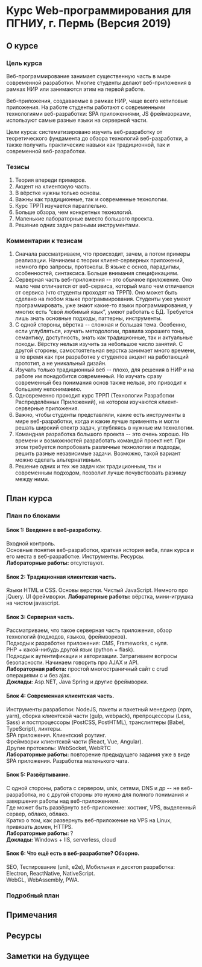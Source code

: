 # Курс Web-программирования для ПГНИУ, г. Пермь (Версия 2019)

## О курсе

### Цель курса

Веб-программирование занимает существенную часть в мире современной разработки. Многие студенты делают веб-приложения в рамках НИР или занимаются этим на первой работе.

Веб-приложения, создаваемые в рамках НИР, чаще всего нетиповые приложения. На работе студенты работают с современными технологиями веб-разработки: SPA приложениями, JS фреймворками, используют самые разные языки на серверной части.

Цели курса: систематизировано изучить веб-разработку от теоретического фундамента до обзора технологий веб-разработки, а также получить практические навыки как традиционной, так и современной веб-разработки.

### Тезисы

1. Теория впереди примеров.
2. Акцент на клиентскую часть.
3. В вёрстке нужны только основы.
4. Важны как традиционные, так и современные технологии.
5. Курс ТРРП изучается параллельно.
6. Больше обзора, чем конкретных технологий.
7. Маленькие лабораторные вместо большого проекта.
8. Решение одних задач разными инструментами.

### Комментарии к тезисам

1. Сначала рассматриваем, что происходит, зачем, а потом примеры реализации. Начинаем с теории клиент-серверных приложений, немного про запросы, протоколы. В языке с основ, парадигмы, особенностей, синтаксиса. Больше внимания спецификациям.
2. Серверная часть веб-приложения -- это обычное приложение. Оно мало чем отличается от веб-сервиса, который мало чем отличается от сервиса (что студенты проходят на ТРРП). Оно может быть сделано на любом языке программирования. Студенты уже умеют программировать, уже знают какие-то языки программирования, у многих есть “свой любимый язык”, умеют работать с БД. Требуется лишь знать основные подходы, паттерны, инструменты.
3. С одной стороны, вёрстка -- сложная и большая тема. Особенно, если углубляться, изучать методологии, правила хорошего тона, семантику, доступность, знать как традиционные, так и актуальные походы. Вёрстку нельзя изучить за небольшое число занятий. С другой стороны, самостоятельная верстка занимает много времени, в то время как при разработке у студентов акцент на работающий прототип, а не уникальный дизайн.
4. Изучать только традиционный веб -- плохо, для решения в НИР и на работе им понадобится современный. Но изучать сразу современный без понимания основ также нельзя, это приводит к большему непониманию.
5. Одновременно проходит курс ТРРП (Технологии Разработки Распределённых Приложений), на котором изучаются клиент-серверные приложения.
6. Важно, чтобы студенты представляли, какие есть инструменты в мире веб-разработки, когда и какие лучше применять и могли решать широкий спектр задач, углубляясь в нужные им технологии.
7. Командная разработка большого проекта -- это очень хорошо. Но времени и возможностей разработать командой проект нет. При этом требуется попробовать различные технологии и подходы, решить разные независимые задачи. Возможно, такой вариант можно сделать альтернативным.
8. Решение одних и тех же задач как традиционным, так и современным подходом, позволит лучше почувствовать разницу между ними.

## План курса

### План по блоками

#### Блок 1: Введение в веб-разработку. 
Входной контроль.  
Основные понятия веб-разработки, краткая история веба, план курса и его места в веб-разработке. Инструменты. Ресурсы.  
**Лабораторные работы:** отсутствуют.

#### Блок 2: Традиционная клиентская часть.
Языки HTML и CSS. Основы верстки. Чистый JavaScript. Немного про jQuery. UI фреймворки. 
**Лабораторные работы:** вёрстка, мини-игрушка на чистом javascript. 

#### Блок 3: Серверная часть.
Рассматриваем, что такое серверная часть приложения, обзор технологий (подходов, языков, фреймворков).  
Подходы к разработке приложения: CMS, Frameworks, с нуля.  
PHP + какой-нибудь другой язык (python + flask).  
Подходы к аутентификации и авторизации. Затрагиваем вопросы безопасности. Начинаем говорить про AJAX и API.  
**Лабораторная работа:** простой многостраничный сайт с crud операциями с и без ajax.  
**Доклады:** Asp.NET, Java Spring и другие фреймворки.  

#### Блок 4: Современная клиентская часть.
Инструменты разработки: NodeJS, пакеты и пакетный менеджер (npm, yarn), сборка клиентской части (gulp, webpack), препроцессоры (Less, Sass) и постпроцессоры (PostCSS, PostHTML), транслиптеры (Babel, TypeScript), линтеры.  
SPA приложения. Клиентский роутинг.  
Фреймворки клиентской части (React, Vue, Angular).  
Другие протоколы: WebSocket, WebRTC  
**Лабораторные работы:** повторение предыдущего задания уже в виде SPA приложения. Разработка маленького чата.  

#### Блок 5: Развёртывание.
С одной стороны, работа с сервером, unix, сетями, DNS и др -- не веб-разработка, но с другой стороны это нужно для полного понимания и завершения работы над веб-приложением.  
Где может быть развёрнуто веб-приложение: хостинг, VPS, выделенный сервер, облако, облако.  
Кратко о том, как развернуть веб-приложение на VPS на Linux, привязать домен, HTTPS.  
**Лабораторные работы:** ?  
**Доклады:** Windows + IIS, serverless, cloud

#### Блок 6: Что ещё есть в веб-разработке? Обзорно.  
SEO, Тестирование (unit, e2e), 
Мобильная и десктоп разработка: Electron, ReactNative, NativeScript.  
WebGL, WebAssembly, PWA.  

### Подробный план

## Примечания

## Ресурсы

## Заметки на будущее
